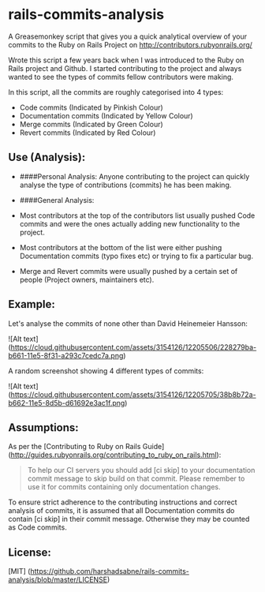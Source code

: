 # rails-commits-analysis
A Greasemonkey script that gives you a quick analytical overview of your commits to the Ruby on Rails Project on http://contributors.rubyonrails.org/

Wrote this script a few years back when I was introduced to the Ruby on Rails project and Github. I started contributing to the project and always wanted to see the types of commits fellow contributors were making.

In this script, all the commits are roughly categorised into 4 types:
+ Code commits (Indicated by Pinkish Colour)
+ Documentation commits (Indicated by Yellow Colour)
+ Merge commits (Indicated by Green Colour)
+ Revert commits (Indicated by Red Colour)

Use (Analysis):
------
+ ####Personal Analysis:
Anyone contributing to the project can quickly analyse the type of contributions (commits) he has been making.

+ ####General Analysis:
+ Most contributors at the top of the contributors list usually pushed Code commits and were the ones actually adding new functionality to the project.
+ Most contributors at the bottom of the list were either pushing Documentation commits (typo fixes etc) or trying to fix a particular bug.
+ Merge and Revert commits were usually pushed by a certain set of people (Project owners, maintainers etc).


Example:
------
Let's analyse the commits of none other than David Heinemeier Hansson:

![Alt text] (https://cloud.githubusercontent.com/assets/3154126/12205506/228279ba-b661-11e5-8f31-a293c7cedc7a.png)

A random screenshot showing 4 different types of commits:

![Alt text] (https://cloud.githubusercontent.com/assets/3154126/12205705/38b8b72a-b662-11e5-8d5b-d61692e3ac1f.png)

<b>Assumptions:</b>
------

As per the [Contributing to Ruby on Rails Guide] (http://guides.rubyonrails.org/contributing_to_ruby_on_rails.html):
>To help our CI servers you should add [ci skip] to your documentation commit message to skip build on that commit. Please remember to use it for commits containing only documentation changes.

To ensure strict adherence to the contributing instructions and correct analysis of commits, it is assumed that all Documentation commits do contain [ci skip] in their commit message. Otherwise they may be counted as Code commits.

License:
------
[MIT] (https://github.com/harshadsabne/rails-commits-analysis/blob/master/LICENSE)
